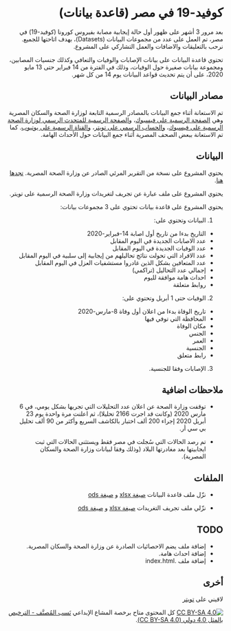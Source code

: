 <div dir='rtl'>

# كوفيد-19 في مصر (قاعدة بيانات)

بعد مرور 3 أشهر على ظهور أول حالة إيجابية مصابة بفيروس كورونا (كوفيد-19) في مصر، تم العمل على عدد من مجموعات البيانات (Datasets)، بهدف اتاحتها للجميع. نرحب بالتعليقات والاضافات والعمل التشاركي على المشروع.

تحتوي قاعدة البيانات على بيانات الإصابات والوفيات والتعافي وكذلك جنسيات المصابين، ومجموعة بيانات صغيرة حول الوفيات، وذلك في الفترة من 14 فبراير حتى 13 مايو 2020، على أن يتم تحديث قواعد البيانات يوم 14 من كل شهر.

## مصادر البيانات
تم الاستعانة أثناء جمع البيانات بالمصادر الرسمية التابعة لوزارة الصحة والسكان المصرية وهي  [الصفحة الرسمية على فيسبوك](https://www.facebook.com/egypt.mohp/)، و[الصفحة الرسمية للمتحدث الرسمي لوزارة الصحة الرسمية على فيسبوك](https://www.facebook.com/EgyMohpSpokes/)، [والحساب الرسمي على تويتر](https://twitter.com/mohpegypt)، [والقناة الرسمية على يوتيوب](https://www.youtube.com/channel/UCzEGfjELHCOQxgPr0dll1pA/videos).
كما تم الاستعانة ببعض الصحف المصرية أثناء جمع البيانات حول الأحداث الهامة.

## البيانات
يحتوي المشروع على نسخة من التقرير المرئي الصادر عن وزارة الصحة المصرية. [تجدها هنا](mohp-reports).

يحتوي المشروع على ملف عبارة عن تجريف لتغريدات وزارة الصحة الرسمية على تويتر. 

يحتوي المشروع على قاعدة بيانات تحتوي على 3 مجموعات بيانات: 
1. البيانات وتحتوي على:
* التاريخ بدءا من تاريخ أول اصابة 14-فبراير-2020
* عدد الاصابات الجديدة في اليوم المقابل	
* عدد الوفيات الجديدة في اليوم المقابل
* عدد الافراد التي تحولت نتائج تحاليلهم من إيجابية إلى سلبية في اليوم المقابل
* عدد المتعافين بشكل الذين غادروا مستشفيات العزل في اليوم المقابل
* إجمالي عدد التحاليل (تراكمي)
* احداث هامة موافقة لليوم
* روابط متعلقة
2. الوفيات حتى 1 أبريل وتحتوي على:
* تاريخ الوفاة بدءا من اعلان أول وفاة 8-مارس-2020
* المحافظة التي توفي فيها
* مكان الوفاة
* الجنس
* العمر
* الجنسية
* رابط متعلق
3. الإصابات وفقا للجنسية.	


## ملاحظات اضافية
* توقفت وزارة الصحة عن اعلان عدد التحليلات التي تجريها بشكل يومي، في 6 مارس 2020 (وكانت قد اجرت 2166 تحليلا)، ثم اعلنت مرة واحدة يوم 23 أبريل 2020 إجراء 200 ألف اختبار بالكاشف السريع وأكثر من 90 ألف تحليل بي سي أر.

* تم رصد الحالات التي سُجلت في مصر فقط ويستثنى الحالات التي ثبت ايجابيتها بعد مغادرتها البلاد (وذلك وفقا لبيانات وزارة الصحة والسكان المصرية).

## الملفات

* نزّل ملف قاعدة البيانات  [صيغة xlsx](https://github.com/maradam4/COVID19-Egypt-dataset/raw/master/data/COVID19-egypt-datasets.xlsx) و [صيغة ods](https://github.com/maradam4/COVID19-Egypt-dataset/raw/master/data/COVID19-egypt-datasets.ods) 

* نزّلي ملف تجريف التغريدات [صيغة xlsx](https://github.com/maradam4/COVID19-Egypt-dataset/raw/master/data/covid19-egy-mohp-tweets.xlsx) و [صيغة ods](https://github.com/maradam4/COVID19-Egypt-dataset/raw/master/data/covid19-egy-mohp-tweets.ods) 

## TODO
* إضافة ملف يضم الاحصائيات الصادرة عن وزارة الصحة والسكان المصرية.
* إضافة احداث هامة.
* إضافة ملف .index.html


## أخرى

لاقيني على [تويتر](https://twitter.com/Marthetree)


[![CC BY-SA 4.0][cc-by-sa-image]][cc-by-sa]
كل المحتوى متاح برخصة المشاع الإبداعي  [نَسب المُصنَّف - الترخيص بالمثل 4.0 دولي (CC BY-SA 4.0)][cc-by-sa]. 

[cc-by-sa]: http://creativecommons.org/licenses/by-sa/4.0/
[cc-by-sa-image]: https://licensebuttons.net/l/by-sa/4.0/88x31.png

</div>
